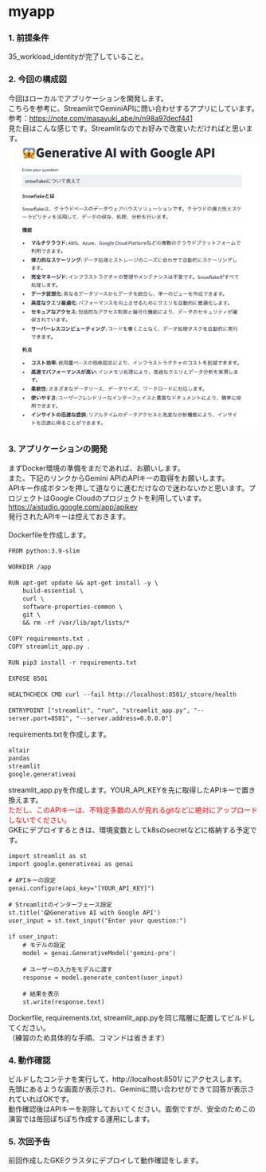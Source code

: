 # myapp

### 1. 前提条件
35_workload_identityが完了していること。

### 2. 今回の構成図
今回はローカルでアプリケーションを開発します。<br>
こちらを参考に、StreamlitでGeminiAPIに問い合わせするアプリにしています。<br>
参考：https://note.com/masayuki_abe/n/n98a97decf441<br>
見た目はこんな感じです。Streamlitなのでお好みで改変いただければと思います。<br>
![36](asset/36.png "36")<br>

### 3. アプリケーションの開発
まずDocker環境の準備をまだであれば、お願いします。<br>
また、下記のリンクからGemini APIのAPIキーの取得をお願いします。<br>
APIキー作成ボタンを押して道なりに進むだけなので迷わないかと思います。プロジェクトはGoogle Cloudのプロジェクトを利用しています。<br>
https://aistudio.google.com/app/apikey<br>
発行されたAPIキーは控えておきます。<br>
<br>
Dockerfileを作成します。
```
FROM python:3.9-slim

WORKDIR /app

RUN apt-get update && apt-get install -y \
    build-essential \
    curl \
    software-properties-common \
    git \
    && rm -rf /var/lib/apt/lists/*

COPY requirements.txt .
COPY streamlit_app.py .

RUN pip3 install -r requirements.txt

EXPOSE 8501

HEALTHCHECK CMD curl --fail http://localhost:8501/_stcore/health

ENTRYPOINT ["streamlit", "run", "streamlit_app.py", "--server.port=8501", "--server.address=0.0.0.0"]
```
requirements.txtを作成します。
```
altair
pandas
streamlit
google.generativeai
```
streamlit_app.pyを作成します。YOUR_API_KEYを先に取得したAPIキーで置き換えます。<br>
<span style="color: red;">ただし、このAPIキーは、不特定多数の人が見れるgitなどに絶対にアップロードしないでください。</span> <br>
GKEにデプロイするときは、環境変数としてk8sのsecretなどに格納する予定です。<br>
```
import streamlit as st
import google.generativeai as genai

# APIキーの設定
genai.configure(api_key="[YOUR_API_KEY]")

# Streamlitのインターフェース設定
st.title('😱Generative AI with Google API')
user_input = st.text_input("Enter your question:")

if user_input:
    # モデルの設定
    model = genai.GenerativeModel('gemini-pro')

    # ユーザーの入力をモデルに渡す
    response = model.generate_content(user_input)

    # 結果を表示
    st.write(response.text)
```
Dockerfile, requirements.txt, streamlit_app.pyを同じ階層に配置してビルドしてください。<br>
（練習のため具体的な手順、コマンドは省きます）

### 4. 動作確認
ビルドしたコンテナを実行して、http://localhost:8501/ にアクセスします。<br>
先頭にあるような画面が表示され、Geminiに問い合わせができて回答が表示されていればOKです。<br>
動作確認後はAPIキーを削除しておいてください。面倒ですが、安全のためこの演習では毎回ぽちぽち作成する運用にします。<br>

### 5. 次回予告
前回作成したGKEクラスタにデプロイして動作確認をします。<br>
